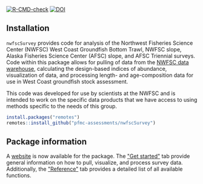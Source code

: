 <!-- README.md is generated from README.Rmd. Please edit that file -->

<!-- badges: start -->

[![R-CMD-check](https://github.com/pfmc-assessments/nwfscSurvey/workflows/R-CMD-check/badge.svg)](https://github.com/pfmc-assessments/nwfscSurvey/actions)
[![DOI](https://zenodo.org/badge/26344817.svg)](https://zenodo.org/badge/latestdoi/26344817)
<!-- badges: end -->

## Installation

`nwfscSurvey` provides code for analysis of the Northwest Fisheries Science Center (NWFSC) West Coast Groundfish Bottom Trawl, NWFSC
slope, Alaska Fisheries Science Center (AFSC) slope, and AFSC Triennial surveys. Code within this package allows
for pulling of data from the [NWFSC data warehouse](https://www.nwfsc.noaa.gov/data), calculating the design-based
indices of abundance, visualization of data, and processing length- and age-composition data for use in West Coast groundfish stock assessment.

This code was developed for use by scientists at the NWFSC and is intended to work on the specific data products that we have access to using methods specific to the needs of this group.

``` r
install.packages("remotes")
remotes::install_github("pfmc-assessments/nwfscSurvey")
```

## Package information

A [website](http://pfmc-assessments.github.io/nwfscSurvey/index.html) is now available for the package. The ["Get started"](http://pfmc-assessments.github.io/nwfscSurvey/articles/nwfscSurvey.html) tab provide general information on how to pull, visualize, and process survey data. Additionally, the ["Reference"](http://pfmc-assessments.github.io/nwfscSurvey/reference/index.html) tab provides a detailed list of all available functions. 
